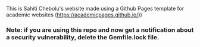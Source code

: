 This is Sahiti Chebolu's website made using a Github Pages template for academic websites (https://academicpages.github.io/))

### Note: if you are using this repo and now get a notification about a security vulnerability, delete the Gemfile.lock file. 

